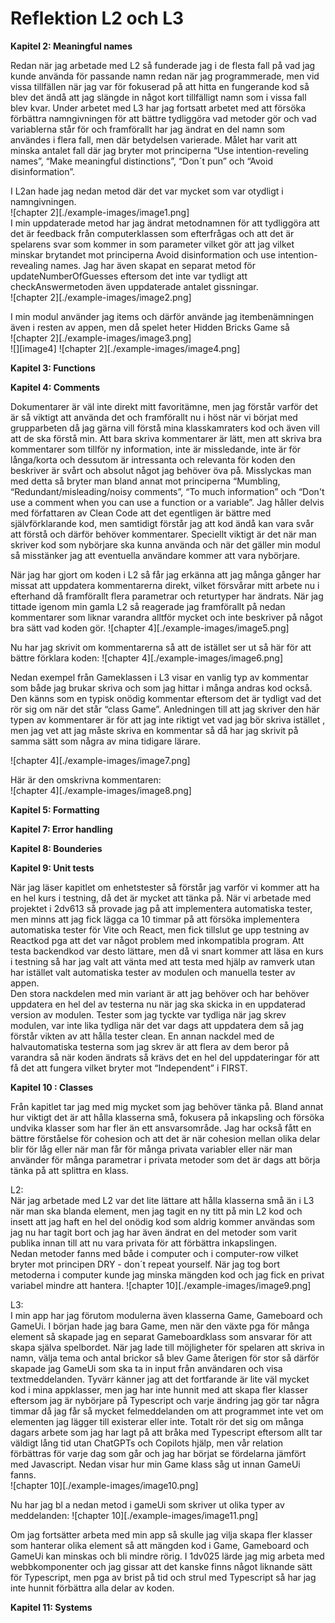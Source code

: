 # Reflektion L2 och L3

**Kapitel 2: Meaningful names**

Redan när jag arbetade med L2 så funderade jag i de flesta fall på vad jag kunde använda för passande namn redan när jag programmerade, men vid vissa tillfällen när jag var för fokuserad på att hitta en fungerande kod så blev det ändå att jag slängde in något kort tillfälligt namn som i vissa fall blev kvar. Under arbetet med L3 har jag fortsatt arbetet med att försöka förbättra namngivningen för att bättre tydliggöra vad metoder gör och vad variablerna står för och framförallt har jag ändrat en del namn som användes i flera fall, men där betydelsen varierade. Målet har varit att minska antalet fall där jag bryter mot principerna “Use intention-reveling names”, “Make meaningful distinctions”, “Don´t pun” och “Avoid disinformation”. 

I L2an hade jag nedan metod där det var mycket som var otydligt i namngivningen.   
![chapter 2][./example-images/image1.png]  
I min uppdaterade metod har jag ändrat metodnamnen för att tydliggöra att det är feedback från computerklassen som efterfrågas och att det är spelarens svar som kommer in som parameter vilket gör att jag vilket minskar brytandet mot principerna Avoid disinformation och use intention-revealing names. Jag har även skapat en separat metod för updateNumberOfGuesses eftersom det inte var tydligt att checkAnswermetoden även uppdaterade antalet gissningar.   
![chapter 2][./example-images/image2.png]  

I min modul använder jag items och därför använde jag itembenämningen även i resten av appen, men då spelet heter Hidden Bricks Game så   
![chapter 2][./example-images/image3.png]  
![][image4]
![chapter 2][./example-images/image4.png]  

**Kapitel 3: Functions**



**Kapitel 4: Comments**

Dokumentarer är väl inte direkt mitt favoritämne, men jag förstår varför det är så viktigt att använda det och framförallt nu i höst när vi börjat med grupparbeten då jag gärna vill förstå mina klasskamraters kod och även vill att de ska förstå min. Att bara skriva kommentarer är lätt, men att skriva bra kommentarer som tillför ny information, inte är missledande, inte är för långa/korta och dessutom är intressanta och relevanta för koden den beskriver är svårt och absolut något jag behöver öva på. Misslyckas man med detta så bryter man bland annat mot principerna “Mumbling, “Redundant/misleading/noisy comments”, “To much information” och “Don't use a comment when you can use a function or a variable”. Jag håller delvis med författaren av Clean Code att det egentligen är bättre med självförklarande kod, men samtidigt förstår jag att kod ändå kan vara svår att förstå och därför behöver kommentarer. Speciellt viktigt är det när man skriver kod som nybörjare ska kunna använda och när det gäller min modul så misstänker jag att eventuella användare kommer att vara nybörjare. 

När jag har gjort om koden i L2 så får jag erkänna att jag många gånger har missat att uppdatera kommentarerna direkt, vilket försvårar mitt arbete nu i efterhand då framförallt flera parametrar och returtyper har ändrats. När jag tittade igenom min gamla L2 så reagerade jag framförallt på nedan kommentarer som liknar varandra alltför mycket och inte beskriver på något bra sätt vad koden gör. 
![chapter 4][./example-images/image5.png]  

Nu har jag skrivit om kommentarerna så att de istället ser ut så här för att bättre förklara koden:
 ![chapter 4][./example-images/image6.png]  

Nedan exempel från Gameklassen i L3 visar en vanlig typ av kommentar som både jag brukar skriva och som jag hittar i många andras kod också. Den känns som en typisk onödig kommentar eftersom det är tydligt vad det rör sig om när det står “class Game”. Anledningen till att jag skriver den här typen av kommentarer är för att jag inte riktigt vet vad jag bör skriva istället , men jag vet att jag måste skriva en kommentar så då har jag skrivit på samma sätt som några av mina tidigare lärare. 

![chapter 4][./example-images/image7.png]  

Här är den omskrivna kommentaren:  
![chapter 4][./example-images/image8.png]  

**Kapitel 5: Formatting**


**Kapitel 7: Error handling**


**Kapitel 8: Bounderies**

 

**Kapitel 9:  Unit tests**

När jag läser kapitlet om enhetstester så förstår jag varför vi kommer att ha en hel kurs i testning, då det är mycket att tänka på. När vi arbetade med projektet i 2dv613 så provade jag på att implementera automatiska tester, men minns att jag fick lägga ca 10 timmar på att försöka implementera automatiska tester för Vite och React, men fick tillslut ge upp testning av Reactkod pga att det var något problem med inkompatibla program. Att testa backendkod var desto lättare, men då vi snart kommer att läsa en kurs i testning så har jag valt att vänta med att testa med hjälp av ramverk utan har istället valt automatiska tester av modulen och manuella tester av appen.   
Den stora nackdelen med min variant är att jag behöver och har behöver uppdatera en hel del av testerna nu när jag ska skicka in en uppdaterad version av modulen. Tester som jag tyckte var tydliga när jag skrev modulen, var inte lika tydliga när det var dags att uppdatera dem så jag förstår vikten av att hålla tester clean. En annan nackdel med de halvautomatiska testerna som jag skrev är att flera av dem beror på varandra så när koden ändrats så krävs det en hel del uppdateringar för att få det att fungera vilket bryter mot “Independent” i FIRST.  


**Kapitel 10 : Classes**

Från kapitlet tar jag med mig mycket som jag behöver tänka på. Bland annat hur viktigt det är att hålla klasserna små, fokusera på inkapsling och försöka undvika klasser som har fler än ett ansvarsområde. Jag har också fått en bättre förståelse för cohesion och att det är när cohesion mellan olika delar blir för låg eller när man får för många privata variabler eller när man använder för många parametrar i privata metoder som det är dags att börja tänka på att splittra en klass. 

L2:  
När jag arbetade med L2 var det lite lättare att hålla klasserna små än i L3 när man ska blanda element, men jag tagit en ny titt på min L2 kod och insett att jag haft en hel del onödig kod som aldrig kommer användas som jag nu har tagit bort och jag har även ändrat en del metoder som varit publika innan till att nu vara privata för att förbättra inkapslingen.   
Nedan metoder fanns med både i computer och i computer-row vilket bryter mot principen DRY \- don´t repeat yourself. När jag tog bort metoderna i computer kunde jag minska mängden kod och jag fick en privat variabel mindre att hantera. 
![chapter 10][./example-images/image9.png]  

L3:   
I min app har jag förutom modulerna även klasserna Game, Gameboard och GameUi. I början hade jag bara Game, men när den växte pga för många element så skapade jag en separat Gameboardklass som ansvarar för att skapa själva spelbordet. När jag lade till möjligheter för spelaren att skriva in namn, välja tema och antal brickor så blev Game återigen för stor så därför skapade jag GameUi som ska ta in input från användaren och visa textmeddelanden. Tyvärr känner jag att det fortfarande är lite väl mycket kod i mina appklasser, men jag har inte hunnit med att skapa fler klasser eftersom jag är nybörjare på Typescript och varje ändring jag gör tar några timmar då jag får så mycket felmeddelanden om att programmet inte vet om elementen jag lägger till existerar eller inte. Totalt rör det sig om många dagars arbete som jag har lagt på att bråka med Typescript eftersom allt tar väldigt lång tid utan ChatGPTs och Copilots hjälp, men vår relation förbättras för varje dag som går och jag har börjat se fördelarna jämfört med Javascript. Nedan visar hur min Game klass såg ut innan GameUi fanns.   
![chapter 10][./example-images/image10.png]  

Nu har jag bl a nedan metod i gameUi som skriver ut olika typer av meddelanden: 
![chapter 10][./example-images/image11.png]  

Om jag fortsätter arbeta med min app så skulle jag vilja skapa fler klasser som hanterar olika element så att mängden kod i Game, Gameboard och GameUi kan minskas och bli mindre rörig. I 1dv025 lärde jag mig arbeta med webbkomponenter och jag gissar att det kanske finns något liknande sätt för Typescript, men pga av brist på tid och strul med Typescript så har jag inte hunnit förbättra alla delar av koden. 

**Kapitel 11: Systems**

